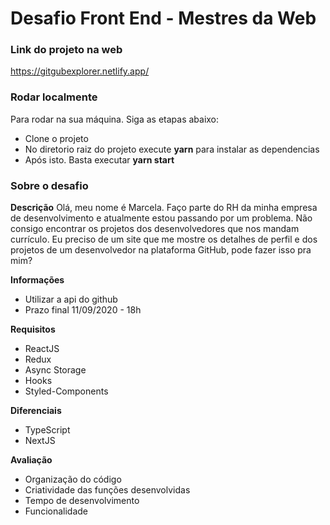 # Desafio Front End - Mestres da Web

### Link do projeto na web
https://gitgubexplorer.netlify.app/

### Rodar localmente
Para rodar na sua máquina. Siga as etapas abaixo:
  - Clone o projeto
  - No diretorio raiz do projeto execute **yarn** para instalar as dependencias
  - Após isto. Basta executar **yarn start** 

### Sobre o desafio

**Descrição**
Olá, meu nome é Marcela. Faço parte do RH da minha empresa de desenvolvimento e atualmente estou passando por um problema. Não consigo encontrar os projetos dos desenvolvedores que nos mandam currículo. Eu preciso de um site que me mostre os detalhes de perfil e dos projetos de um desenvolvedor na plataforma GitHub, pode fazer isso pra mim?

**Informações**
- Utilizar a api do github
- Prazo final 11/09/2020 - 18h

**Requisitos**
- ReactJS
- Redux
- Async Storage
- Hooks
- Styled-Components

**Diferenciais**
- TypeScript
- NextJS

**Avaliação**
- Organização do código
- Criatividade das funções desenvolvidas
- Tempo de desenvolvimento
- Funcionalidade